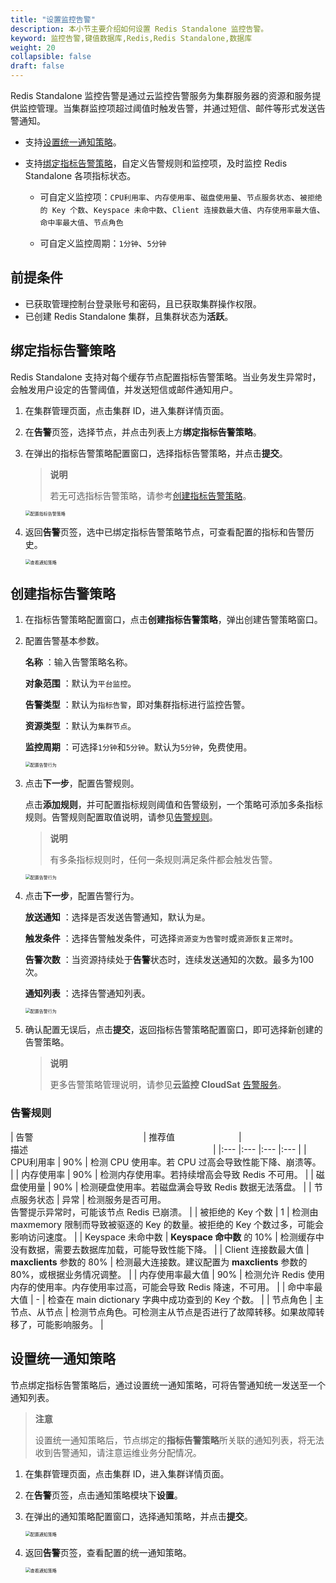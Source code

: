 ```yaml
---
title: "设置监控告警"
description: 本小节主要介绍如何设置 Redis Standalone 监控告警。 
keyword: 监控告警,键值数据库,Redis,Redis Standalone,数据库
weight: 20
collapsible: false
draft: false
---
```



Redis Standalone 监控告警是通过云监控告警服务为集群服务器的资源和服务提供监控管理。当集群监控项超过阈值时触发告警，并通过短信、邮件等形式发送告警通知。

- 支持[设置统一通知策略](#设置统一通知策略)。

- 支持[绑定指标告警策略](#绑定指标告警策略)，自定义告警规则和监控项，及时监控 Redis Standalone 各项指标状态。
  
     - 可自定义监控项：`CPU利用率`、`内存使用率`、`磁盘使用量`、`节点服务状态`、`被拒绝的 Key 个数`、`Keyspace 未命中数`、`Client 连接数最大值`、`内存使用率最大值`、`命中率最大值`、`节点角色`

     -  可自定义监控周期：`1分钟`、`5分钟`

## 前提条件

- 已获取管理控制台登录账号和密码，且已获取集群操作权限。
- 已创建 Redis Standalone 集群，且集群状态为**活跃**。

## 绑定指标告警策略

Redis Standalone 支持对每个缓存节点配置指标告警策略。当业务发生异常时，会触发用户设定的告警阈值，并发送短信或邮件通知用户。

1. 在集群管理页面，点击集群 ID，进入集群详情页面。
2. 在**告警**页签，选择节点，并点击列表上方**绑定指标告警策略**。
3. 在弹出的指标告警策略配置窗口，选择指标告警策略，并点击**提交**。

   > **说明**
   >
   > 若无可选指标告警策略，请参考[创建指标告警策略](#创建指标告警策略)。

   <img src="../../../_images/metrics_alarm.png" alt="配置指标告警策略" style="zoom:50%;" />

4. 返回**告警**页签，选中已绑定指标告警策略节点，可查看配置的指标和告警历史。

   <img src="../../../_images/check_alarm.png" alt="查看通知策略" style="zoom:50%;" />  

## 创建指标告警策略

1. 在指标告警策略配置窗口，点击**创建指标告警策略**，弹出创建告警策略窗口。

2. 配置告警基本参数。  
   
    **名称** ：输入告警策略名称。
    
    **对象范围** ：默认为`平台监控`。
    
    **告警类型** ：默认为`指标告警`，即对集群指标进行监控告警。

   **资源类型** ：默认为`集群节点`。

   **监控周期** ：可选择`1分钟`和`5分钟`。默认为`5分钟`，免费使用。
   
   <img src="../../../_images/manual_set_alarm_basic.png" alt="配置告警行为" style="zoom:50%;" />  
   
3. 点击**下一步**，配置告警规则。
   
   点击**添加规则**，并可配置指标规则阈值和告警级别，一个策略可添加多条指标规则。告警规则配置取值说明，请参见[告警规则](#告警规则)。

   > **说明**
   > 
   > 有多条指标规则时，任何一条规则满足条件都会触发告警。

   <img src="../../../_images/manual_set_alarm_rule.png" alt="配置告警行为" style="zoom:50%;" />  

4. 点击**下一步**，配置告警行为。  
   
    **放送通知** ：选择是否发送告警通知，默认为`是`。
    
    **触发条件** ：选择告警触发条件，可选择`资源变为告警时`或`资源恢复正常时`。
    
   **告警次数** ：当资源持续处于**告警**状态时，连续发送通知的次数。最多为100次。
   
   **通知列表** ：选择告警通知列表。
   
   <img src="../../../_images/manual_set_alarm_behavior.png" alt="配置告警行为" style="zoom:50%;" />  
   
5. 确认配置无误后，点击**提交**，返回指标告警策略配置窗口，即可选择新创建的告警策略。

   > **说明**
   >
   > 更多告警策略管理说明，请参见**云监控 CloudSat** [告警服务](/monitor_service/cloudsat/manual/alarm_service)。

### 告警规则

|  <span style="display:inline-block;width:200px">告警</span> | <span style="display:inline-block;width:140px">推荐值</span> |  <span style="display:inline-block;width:320px">描述</span>  |
|:--- |:--- |:--- |:--- |
| CPU利用率 |  90% | 检测 CPU 使用率。若 CPU 过高会导致性能下降、崩溃等。 |
| 内存使用率 |  90% | 检测内存使用率。若持续增高会导致 Redis 不可用。 |
| 磁盘使用量 |  90% | 检测硬盘使用率。若磁盘满会导致 Redis 数据无法落盘。 |
| 节点服务状态 |  异常 | 检测服务是否可用。<br>告警提示异常时，可能该节点 Redis 已崩溃。  |
| 被拒绝的 Key 个数 | 1 | 检测由 maxmemory 限制而导致被驱逐的 Key 的数量。被拒绝的 Key 个数过多，可能会影响访问速度。 |
| Keyspace 未命中数 | **Keyspace 命中数** 的 10% | 检测缓存中没有数据，需要去数据库加载，可能导致性能下降。 |
| Client 连接数最大值 | **maxclients** 参数的 80% | 检测最大连接数。建议配置为 **maxclients** 参数的 80%，或根据业务情况调整。 |
| 内存使用率最大值 | 90% | 检测允许 Redis 使用内存的使用率。内存使用率过高，可能会导致 Redis 降速，不可用。 |
| 命中率最大值 | - | 检查在 main dictionary 字典中成功查到的 Key 个数。 |
| 节点角色 | 主节点、从节点  | 检测节点角色。可检测主从节点是否进行了故障转移。如果故障转移了，可能影响服务。 |

## 设置统一通知策略

节点绑定指标告警策略后，通过设置统一通知策略，可将告警通知统一发送至一个通知列表。

> **注意**
> 
> 设置统一通知策略后，节点绑定的**指标告警策略**所关联的通知列表，将无法收到告警通知，请注意运维业务分配情况。

1. 在集群管理页面，点击集群 ID，进入集群详情页面。
2. 在**告警**页签，点击通知策略模块下**设置**。
3. 在弹出的通知策略配置窗口，选择通知策略，并点击**提交**。
   
   <img src="../../../_images/single_notice.png" alt="配置通知策略" style="zoom:50%;" />

4. 返回**告警**页签，查看配置的统一通知策略。

   <img src="../../../_images/check_notice.png" alt="查看通知策略" style="zoom:50%;" />
